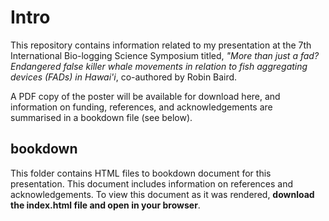 # Intro
This repository contains information related to my presentation at the 7th International Bio-logging Science Symposium titled, *"More than just a fad? Endangered false killer whale movements in relation to fish aggregating devices (FADs) in Hawai'i*, co-authored by Robin Baird. 

A PDF copy of the poster will be available for download here, and information on funding, references, and acknowledgements are summarised in a bookdown file (see below). 

## bookdown
This folder contains HTML files to bookdown document for this presentation. This document includes information on references and acknowledgements. To view this document as it was rendered, **download the index.html file and open in your browser**. 
